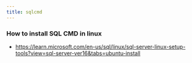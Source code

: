 ```yaml
---
title: sqlcmd
---
```


### How to install SQL CMD in linux 

- https://learn.microsoft.com/en-us/sql/linux/sql-server-linux-setup-tools?view=sql-server-ver16&tabs=ubuntu-install


